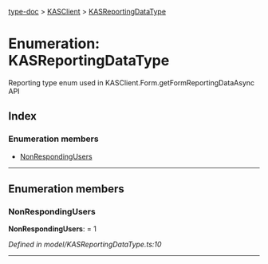 [type-doc](../README.md) > [KASClient](../modules/kasclient.md) > [KASReportingDataType](../enums/kasclient.kasreportingdatatype.md)

# Enumeration: KASReportingDataType

Reporting type enum used in KASClient.Form.getFormReportingDataAsync API

## Index

### Enumeration members

* [NonRespondingUsers](kasclient.kasreportingdatatype.md#nonrespondingusers)

---

## Enumeration members

<a id="nonrespondingusers"></a>

###  NonRespondingUsers

**NonRespondingUsers**:  = 1

*Defined in model/KASReportingDataType.ts:10*

___

